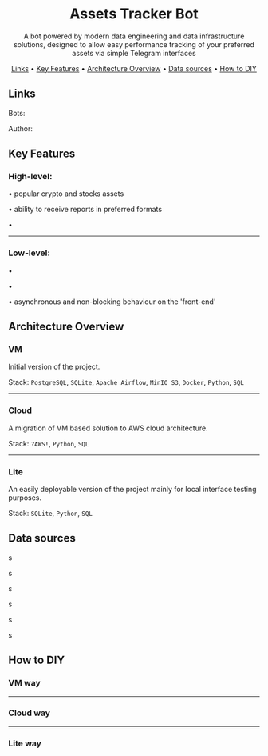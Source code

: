 <div align="center">

# Assets Tracker Bot

A bot powered by modern data engineering and
data infrastructure solutions, designed to allow
easy performance tracking of your preferred assets
via simple Telegram interfaces

[Links](#links) •
[Key Features](#key-features) •
[Architecture Overview](#architecture-overview) •
[Data sources](#data-sources) •
[How to DIY](#how-to-diy)

</div>

## Links

Bots:

Author:

## Key Features

### High-level:

• popular crypto and stocks assets

• ability to receive reports in preferred formats

•

---

### Low-level:

•

•

• asynchronous and non-blocking behaviour on the 'front-end'

## Architecture Overview

### VM

Initial version of the project.

Stack: `PostgreSQL`, `SQLite`, `Apache Airflow`, `MinIO S3`, `Docker`,
`Python`, `SQL`

---

### Cloud

A migration of VM based solution to AWS cloud architecture.

Stack: `?AWS!`, `Python`, `SQL`

---

### Lite

An easily deployable version of the project mainly for
local interface testing purposes.

Stack: `SQLite`, `Python`, `SQL`

## Data sources

s

s

s

s

s

s

## How to DIY

### VM way

---

### Cloud way

---

### Lite way
